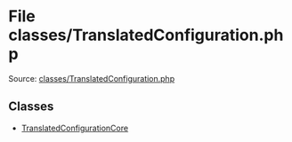 File classes/TranslatedConfiguration.php
=========

Source: [classes/TranslatedConfiguration.php](https://github.com/PrestaShop/PrestaShop/blob/1.5.0.15/classes/TranslatedConfiguration.php)


Classes
-------

* [TranslatedConfigurationCore](class.TranslatedConfigurationCore.md)

